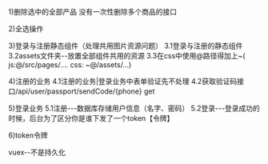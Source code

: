 1)删除选中的全部产品
没有一次性删除多个商品的接口

2)全选操作

3)登录与注册静态组件（处理共用图片资源问题）
3.1登录与注册的静态组件
3.2assets文件夹--放置全部组件共用的资源
3.3在css中使用@路径得加上~( js:@/src/pages/....         css: ~@/assets/...)

4)注册的业务
4.1注册的业务|登录业务中表单验证先不处理
4.2获取验证码接口/api/user/passport/sendCode/{phone}   get

5)登录业务
5.1注册---数据库存储用户信息（名字、密码）
5.2登录---登录成功的时候，后台为了区分你是谁下发了一个token【令牌】

6)token令牌

vuex--不是持久化